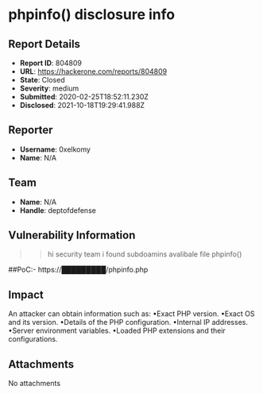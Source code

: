 # phpinfo() disclosure info

## Report Details
- **Report ID**: 804809
- **URL**: https://hackerone.com/reports/804809
- **State**: Closed
- **Severity**: medium
- **Submitted**: 2020-02-25T18:52:11.230Z
- **Disclosed**: 2021-10-18T19:29:41.988Z

## Reporter
- **Username**: 0xelkomy
- **Name**: N/A

## Team
- **Name**: N/A
- **Handle**: deptofdefense

## Vulnerability Information
>>hi security team i found subdoamins avalibale file phpinfo()

##PoC:-
https://█████████/phpinfo.php

## Impact

An attacker can obtain information such as:
•Exact PHP version.
•Exact OS and its version.
•Details of the PHP configuration.
•Internal IP addresses.
•Server environment variables.
•Loaded PHP extensions and their configurations.

## Attachments
No attachments
